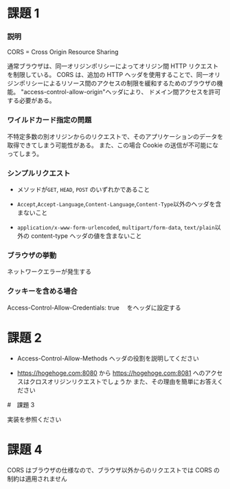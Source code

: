 # 課題 1

### 説明

CORS = Cross Origin Resource Sharing

通常ブラウザは、同一オリジンポリシーによってオリジン間 HTTP リクエストを制限している。
CORS は、追加の HTTP ヘッダを使用することで、同一オリジンポリシーによるリソース間のアクセスの制限を緩和するためのブラウザの機能。
"access-control-allow-origin"ヘッダにより、 ドメイン間アクセスを許可する必要がある。

### ワイルドカード指定の問題

不特定多数の別オリジンからのリクエストで、そのアプリケーションのデータを取得できてしまう可能性がある。
また、この場合 Cookie の送信が不可能になってしまう。

### シンプルリクエスト

- メソッドが`GET`, `HEAD`, `POST` のいずれかであること

- `Accept`,`Accept-Language`,`Content-Language`,`Content-Type`以外のヘッダを含まないこと

- `application/x-www-form-urlencoded`, `multipart/form-data`, `text/plain`以外の content-type ヘッダの値を含まないこと

### ブラウザの挙動

ネットワークエラーが発生する

### クッキーを含める場合

Access-Control-Allow-Credentials: true 　をヘッダに設定する

# 課題 2

- Access-Control-Allow-Methods ヘッダの役割を説明してください

- https://hogehoge.com:8080 から https://hogehoge.com:8081 へのアクセスはクロスオリジンリクエストでしょうか
  また、その理由を簡単にお答えください

#　課題 3

実装を参照ください

# 課題 4

CORS はブラウザの仕様なので、ブラウザ以外からのリクエストでは CORS の制約は適用されません
